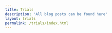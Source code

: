 ```yaml
---
title: Trials
description: 'All blog posts can be found here'
layout: trials
permalink: /trials/index.html
---
```

